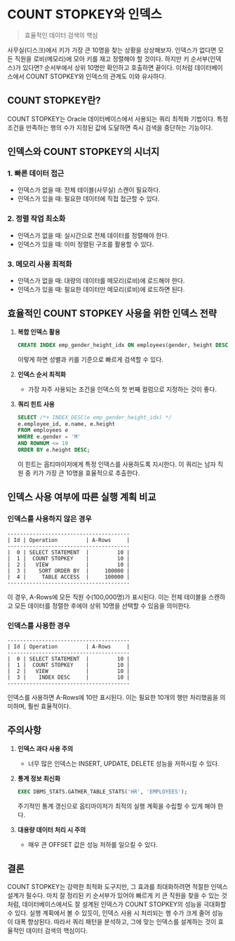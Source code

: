 # COUNT STOPKEY와 인덱스
> 효율적인 데이터 검색의 핵심

사무실(디스크)에서 키가 가장 큰 10명을 찾는 상황을 상상해보자. 인덱스가 없다면 모든 직원을 로비(메모리)에 모아 키를 재고 정렬해야 할 것이다. 하지만 키 순서부(인덱스)가 있다면? 순서부에서 상위 10명만 확인하고 호출하면 끝이다. 이처럼 데이터베이스에서 COUNT STOPKEY와 인덱스의 관계도 이와 유사하다.

## COUNT STOPKEY란?

COUNT STOPKEY는 Oracle 데이터베이스에서 사용되는 쿼리 최적화 기법이다. 특정 조건을 만족하는 행의 수가 지정된 값에 도달하면 즉시 검색을 중단하는 기능이다.

## 인덱스와 COUNT STOPKEY의 시너지

### 1. 빠른 데이터 접근
- 인덱스가 없을 때: 전체 테이블(사무실) 스캔이 필요하다.
- 인덱스가 있을 때: 필요한 데이터에 직접 접근할 수 있다.

### 2. 정렬 작업 최소화
- 인덱스가 없을 때: 실시간으로 전체 데이터를 정렬해야 한다.
- 인덱스가 있을 때: 이미 정렬된 구조를 활용할 수 있다.

### 3. 메모리 사용 최적화
- 인덱스가 없을 때: 대량의 데이터를 메모리(로비)에 로드해야 한다.
- 인덱스가 있을 때: 필요한 데이터만 메모리(로비)에 로드하면 된다.

## 효율적인 COUNT STOPKEY 사용을 위한 인덱스 전략

1. **복합 인덱스 활용**
   ```sql
   CREATE INDEX emp_gender_height_idx ON employees(gender, height DESC);
   ```
   이렇게 하면 성별과 키를 기준으로 빠르게 검색할 수 있다.

2. **인덱스 순서 최적화**
   - 가장 자주 사용되는 조건을 인덱스의 첫 번째 컬럼으로 지정하는 것이 좋다.

3. **쿼리 힌트 사용**
   ```sql
   SELECT /*+ INDEX_DESC(e emp_gender_height_idx) */ 
   e.employee_id, e.name, e.height
   FROM employees e
   WHERE e.gender = 'M'
   AND ROWNUM <= 10
   ORDER BY e.height DESC;
   ```
   이 힌트는 옵티마이저에게 특정 인덱스를 사용하도록 지시한다. 이 쿼리는 남자 직원 중 키가 가장 큰 10명을 효율적으로 추출한다.

## 인덱스 사용 여부에 따른 실행 계획 비교

### 인덱스를 사용하지 않은 경우
```
---------------------------------------
| Id | Operation         | A-Rows     |
---------------------------------------
|  0 | SELECT STATEMENT  |         10 |
|  1 |  COUNT STOPKEY    |         10 |
|  2 |   VIEW            |         10 |
|  3 |    SORT ORDER BY  |     100000 |
|  4 |     TABLE ACCESS  |     100000 |
---------------------------------------
```
이 경우, A-Rows에 모든 직원 수(100,000명)가 표시된다. 이는 전체 테이블을 스캔하고 모든 데이터를 정렬한 후에야 상위 10명을 선택할 수 있음을 의미한다.

### 인덱스를 사용한 경우
```
---------------------------------------
| Id | Operation         | A-Rows     |
---------------------------------------
|  0 | SELECT STATEMENT  |         10 |
|  1 |  COUNT STOPKEY    |         10 |
|  2 |   VIEW            |         10 |
|  3 |    INDEX DESC     |         10 |
---------------------------------------
```
인덱스를 사용하면 A-Rows에 10만 표시된다. 이는 필요한 10개의 행만 처리했음을 의미하며, 훨씬 효율적이다.

## 주의사항

1. **인덱스 과다 사용 주의**
   - 너무 많은 인덱스는 INSERT, UPDATE, DELETE 성능을 저하시킬 수 있다.

2. **통계 정보 최신화**
   ```sql
   EXEC DBMS_STATS.GATHER_TABLE_STATS('HR', 'EMPLOYEES');
   ```
   주기적인 통계 갱신으로 옵티마이저가 최적의 실행 계획을 수립할 수 있게 해야 한다.

3. **대용량 데이터 처리 시 주의**
   - 매우 큰 OFFSET 값은 성능 저하를 일으킬 수 있다.

## 결론

COUNT STOPKEY는 강력한 최적화 도구지만, 그 효과를 최대화하려면 적절한 인덱스 설계가 필수다. 마치 잘 정리된 키 순서부가 있어야 빠르게 키 큰 직원을 찾을 수 있는 것처럼, 데이터베이스에서도 잘 설계된 인덱스가 COUNT STOPKEY의 성능을 극대화할 수 있다. 실행 계획에서 볼 수 있듯이, 인덱스 사용 시 처리되는 행 수가 크게 줄어 성능이 대폭 향상된다. 따라서 쿼리 패턴을 분석하고, 그에 맞는 인덱스를 설계하는 것이 효율적인 데이터 검색의 핵심이다.